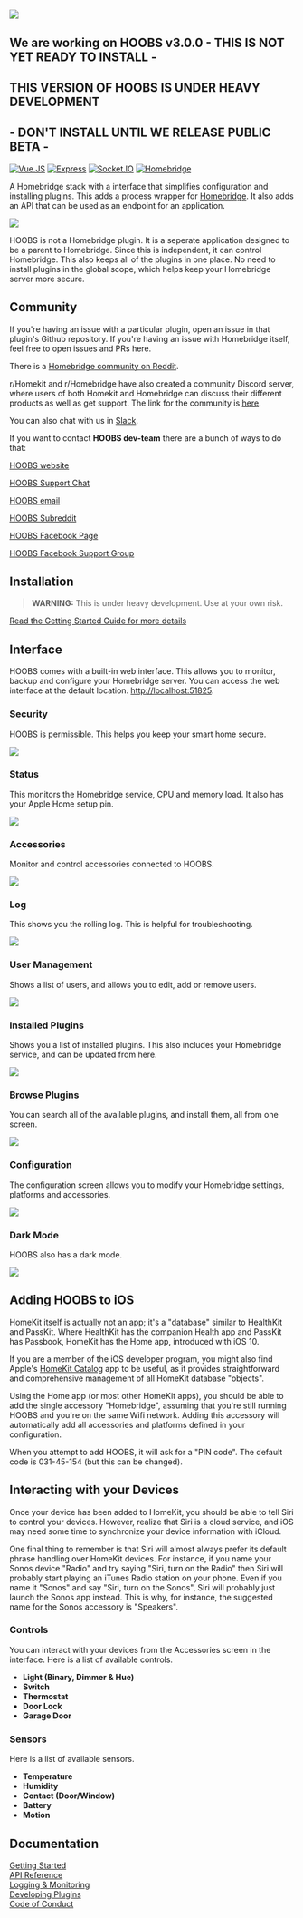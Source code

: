 # ![](https://raw.githubusercontent.com/hoobs-org/hoobs-core/master/docs/logo.png)

## We are working on HOOBS v3.0.0  - THIS IS NOT YET READY TO INSTALL - 

## THIS VERSION OF HOOBS IS UNDER HEAVY DEVELOPMENT 
## - DON'T INSTALL UNTIL WE RELEASE PUBLIC BETA -


[![Vue.JS](https://img.shields.io/badge/Vue.JS-2.6.10-%234fc08d.svg)](https://vuejs.org/) [![Express](https://img.shields.io/badge/Express-4.17.1-%23b3b3b3.svg)](https://expressjs.com/) [![Socket.IO](https://img.shields.io/badge/Socket.IO-2.2.0-%23e0bf19.svg)](https://socket.io/) [![Homebridge](https://img.shields.io/badge/Homebridge-0.4.50-%237c2fed.svg)](https://github.com/nfarina/homebridge/)  

A Homebridge stack with a interface that simplifies configuration and installing plugins. This adds a process wrapper for [Homebridge](https://github.com/nfarina/homebridge). It also adds an API that can be used as an endpoint for an application.

![](https://raw.githubusercontent.com/hoobs-org/hoobs-core/master/docs/dark/accessories.png)

HOOBS is not a Homebridge plugin. It is a seperate application designed to be a parent to Homebridge. Since this is independent, it can control Homebridge. This also keeps all of the plugins in one place. No need to install plugins in the global scope, which helps keep your Homebridge server more secure.

## Community
If you're having an issue with a particular plugin, open an issue in that plugin's Github repository. If you're having an issue with Homebridge itself, feel free to open issues and PRs here.

There is  a [Homebridge community on Reddit](https://www.reddit.com/r/homebridge/).

r/Homekit and r/Homebridge have also created a community Discord server, where users of both Homekit and Homebridge can discuss their different products as well as get support. The link for the community is [here](https://discord.gg/RcV7fa8).

You can also chat with us in [Slack](https://homebridge-slackin.glitch.me).

If you want to contact **HOOBS dev-team** there are a bunch of ways to do that:

[HOOBS website](https://hoobs.org)

[HOOBS Support Chat](https://m.me/HOOBSofficial)

[HOOBS email](mailto:info@hoobs.org)

[HOOBS Subreddit](https://www.reddit.com/r/hoobs/)

[HOOBS Facebook Page](https://www.facebook.com/HOOBSofficial)

[HOOBS Facebook Support Group](https://www.facebook.com/groups/HOOBSorg/)



## Installation

> **WARNING:** This is under heavy development. Use at your own risk.

[Read the Getting Started Guide for more details](https://github.com/hoobs-org/hoobs-core/blob/master/docs/getting-started.md)

## Interface
HOOBS comes with a built-in web interface. This allows you to monitor, backup and configure your Homebridge server. You can access the web interface at the default location. [http://localhost:51825](http://localhost:51825).

### Security
HOOBS is permissible. This helps you keep your smart home secure.

![](https://raw.githubusercontent.com/hoobs-org/hoobs-core/master/docs/light/login.png)

### Status
This monitors the Homebridge service, CPU and memory load. It also has your Apple Home setup pin.

![](https://raw.githubusercontent.com/hoobs-org/hoobs-core/master/docs/light/status.png)

### Accessories
Monitor and control accessories connected to HOOBS.

![](https://raw.githubusercontent.com/hoobs-org/hoobs-core/master/docs/light/accessories.png)

### Log
This shows you the rolling log. This is helpful for troubleshooting.

![](https://raw.githubusercontent.com/hoobs-org/hoobs-core/master/docs/light/log.png)

### User Management

Shows a list of users, and allows you to edit, add or remove users.

![](https://raw.githubusercontent.com/hoobs-org/hoobs-core/master/docs/light/users.png)

### Installed Plugins
Shows you a list of installed plugins. This also includes your Homebridge service, and can be updated from here.

![](https://raw.githubusercontent.com/hoobs-org/hoobs-core/master/docs/light/installed.png)

### Browse Plugins
You can search all of the available plugins, and install them, all from one screen.

![](https://raw.githubusercontent.com/hoobs-org/hoobs-core/master/docs/light/search.png)

### Configuration
The configuration screen allows you to modify your Homebridge settings, platforms and accessories.

![](https://raw.githubusercontent.com/hoobs-org/hoobs-core/master/docs/light/config.png)

### Dark Mode
HOOBS also has a dark mode.

![](https://raw.githubusercontent.com/hoobs-org/hoobs-core/master/docs/dark/config.png)

## Adding HOOBS to iOS
HomeKit itself is actually not an app; it's a "database" similar to HealthKit and PassKit. Where HealthKit has the companion Health app and PassKit has Passbook, HomeKit has the Home app, introduced with iOS 10.  

If you are a member of the iOS developer program, you might also find Apple's [HomeKit Catalog](https://developer.apple.com/documentation/homekit/configuring_a_home_automation_device) app to be useful, as it provides straightforward and comprehensive management of all HomeKit database "objects".  

Using the Home app (or most other HomeKit apps), you should be able to add the single accessory "Homebridge", assuming that you're still running HOOBS and you're on the same Wifi network. Adding this accessory will automatically add all accessories and platforms defined in your configuration. 

When you attempt to add HOOBS, it will ask for a "PIN code". The default code is 031-45-154 (but this can be changed).

## Interacting with your Devices
Once your device has been added to HomeKit, you should be able to tell Siri to control your devices. However, realize that Siri is a cloud service, and iOS may need some time to synchronize your device information with iCloud.  

One final thing to remember is that Siri will almost always prefer its default phrase handling over HomeKit devices. For instance, if you name your Sonos device "Radio" and try saying "Siri, turn on the Radio" then Siri will probably start playing an iTunes Radio station on your phone. Even if you name it "Sonos" and say "Siri, turn on the Sonos", Siri will probably just launch the Sonos app instead. This is why, for instance, the suggested name for the Sonos accessory is "Speakers".

### Controls
You can interact with your devices from the Accessories screen in the interface. Here is a list of available controls.

- **Light (Binary, Dimmer & Hue)**
- **Switch**
- **Thermostat**
- **Door Lock**
- **Garage Door**

### Sensors
Here is a list of available sensors.

- **Temperature**
- **Humidity**
- **Contact (Door/Window)**
- **Battery**
- **Motion**

## Documentation
[Getting Started](https://github.com/hoobs-org/hoobs-core/blob/master/docs/getting-started.md)  
[API Reference](https://github.com/hoobs-org/hoobs-core/blob/master/docs/api-reference.md)  
[Logging & Monitoring](https://github.com/hoobs-org/hoobs-core/blob/master/docs/logging-monitoring.md)  
[Developing Plugins](https://github.com/hoobs-org/hoobs-core/blob/master/docs/developing-plugins.md)  
[Code of Conduct](https://github.com/hoobs-org/hoobs-core/blob/master/CONDUCT.md)
